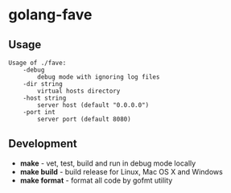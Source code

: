 # golang-fave

## Usage
```
Usage of ./fave:
	-debug
		debug mode with ignoring log files
	-dir string
		virtual hosts directory
	-host string
		server host (default "0.0.0.0")
	-port int
		server port (default 8080)
```

## Development
* **make** - vet, test, build and run in debug mode locally
* **make build** - build release for Linux, Mac OS X and Windows
* **make format** - format all code by gofmt utility
